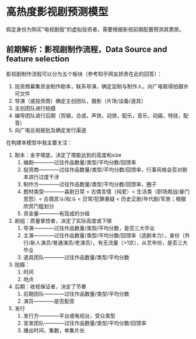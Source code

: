 # 高热度影视剧预测模型
假定身份为购买“电视剧股”的虚拟投资者，需要根据影视前期配置预测其票房。

## 前期解析：影视剧制作流程，Data Source and feature selection
影视剧制作流程可以分为五个板块（参考知乎网友娇贵在此的回答）：
1. 投资商募集资金制作剧本，联系导演，确定监制与制作人，向广电取得拍摄许可文件
2. 导演（或投资商）确定主创团队，摄影（片场/设备/道具）
3. 主创团队进行拍摄
4. 编导团队进行后期（剪辑，合成，声效，动效，配乐，音乐，动画，特技，配音）
5. 向广电总局报批及确定发行渠道

在构建本模型中我主要关注：
1. 剧本：金字塔底，决定了塔能达到的高度和size
    1. 编剧————过往作品数量/类型/平均分数/回馈率
    2. 投资商————过往作品数量/类型/平均分数/回馈率，行事风格会否对剧本进行过度干涉
    3. 制作方————过往作品数量/类型/平均分数/回馈率，圈子
    4. 题材类型————喜剧日常 < 古偶言情（纯爱）< 生活类（职场商战/豪门恩怨）< 古偶宫斗/权斗 < 日常/犯罪悬疑 < 历史正剧/年代剧/军旅；根据欣赏门槛划分
    5. 资金量————有现成的分级
2. 剧组：质量掌控者，决定了实际高度或下限
    1. 导演————过往作品数量/类型/平均分数，是否三大毕业
    2. 主演————过往作品数量/类型/平均分数/回馈率（选剧本力），身份（外行/新人演员/普通演员/老演员），有无流量（>1京），从艺年份，是否三大毕业
    3. 道具团队————过往作品数量/类型/平均分数
3. 拍摄：
    1. 时间
    2. 地点
4. 后期：收视保证者，决定了节奏
    1. 后期团队————过往作品数量/类型/平均分数
    2. 演员————是否配音
5. 发行
    1. 发行方————平台或电视台，受众类型
    2. 宣发团队————过往作品数量/类型/平均分数/回馈率
    3. 播出时间，集数，单集片长
